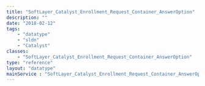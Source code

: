 ```yaml
---
title: "SoftLayer_Catalyst_Enrollment_Request_Container_AnswerOption"
description: ""
date: "2018-02-12"
tags:
    - "datatype"
    - "sldn"
    - "Catalyst"
classes:
    - "SoftLayer_Catalyst_Enrollment_Request_Container_AnswerOption"
type: "reference"
layout: "datatype"
mainService : "SoftLayer_Catalyst_Enrollment_Request_Container_AnswerOption"
---
```


